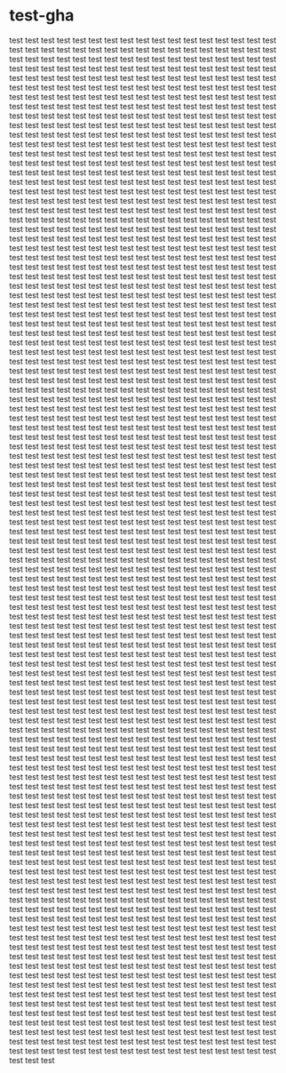 # test-gha

test
test
test
test
test
test
test
test
test
test
test
test
test
test
test
test
test
test
test
test
test
test
test
test
test
test
test
test
test
test
test
test
test
test
test
test
test
test
test
test
test
test
test
test
test
test
test
test
test
test
test
test
test
test
test
test
test
test
test
test
test
test
test
test
test
test
test
test
test
test
test
test
test
test
test
test
test
test
test
test
test
test
test
test
test
test
test
test
test
test
test
test
test
test
test
test
test
test
test
test
test
test
test
test
test
test
test
test
test
test
test
test
test
test
test
test
test
test
test
test
test
test
test
test
test
test
test
test
test
test
test
test
test
test
test
test
test
test
test
test
test
test
test
test
test
test
test
test
test
test
test
test
test
test
test
test
test
test
test
test
test
test
test
test
test
test
test
test
test
test
test
test
test
test
test
test
test
test
test
test
test
test
test
test
test
test
test
test
test
test
test
test
test
test
test
test
test
test
test
test
test
test
test
test
test
test
test
test
test
test
test
test
test
test
test
test
test
test
test
test
test
test
test
test
test
test
test
test
test
test
test
test
test
test
test
test
test
test
test
test
test
test
test
test
test
test
test
test
test
test
test
test
test
test
test
test
test
test
test
test
test
test
test
test
test
test
test
test
test
test
test
test
test
test
test
test
test
test
test
test
test
test
test
test
test
test
test
test
test
test
test
test
test
test
test
test
test
test
test
test
test
test
test
test
test
test
test
test
test
test
test
test
test
test
test
test
test
test
test
test
test
test
test
test
test
test
test
test
test
test
test
test
test
test
test
test
test
test
test
test
test
test
test
test
test
test
test
test
test
test
test
test
test
test
test
test
test
test
test
test
test
test
test
test
test
test
test
test
test
test
test
test
test
test
test
test
test
test
test
test
test
test
test
test
test
test
test
test
test
test
test
test
test
test
test
test
test
test
test
test
test
test
test
test
test
test
test
test
test
test
test
test
test
test
test
test
test
test
test
test
test
test
test
test
test
test
test
test
test
test
test
test
test
test
test
test
test
test
test
test
test
test
test
test
test
test
test
test
test
test
test
test
test
test
test
test
test
test
test
test
test
test
test
test
test
test
test
test
test
test
test
test
test
test
test
test
test
test
test
test
test
test
test
test
test
test
test
test
test
test
test
test
test
test
test
test
test
test
test
test
test
test
test
test
test
test
test
test
test
test
test
test
test
test
test
test
test
test
test
test
test
test
test
test
test
test
test
test
test
test
test
test
test
test
test
test
test
test
test
test
test
test
test
test
test
test
test
test
test
test
test
test
test
test
test
test
test
test
test
test
test
test
test
test
test
test
test
test
test
test
test
test
test
test
test
test
test
test
test
test
test
test
test
test
test
test
test
test
test
test
test
test
test
test
test
test
test
test
test
test
test
test
test
test
test
test
test
test
test
test
test
test
test
test
test
test
test
test
test
test
test
test
test
test
test
test
test
test
test
test
test
test
test
test
test
test
test
test
test
test
test
test
test
test
test
test
test
test
test
test
test
test
test
test
test
test
test
test
test
test
test
test
test
test
test
test
test
test
test
test
test
test
test
test
test
test
test
test
test
test
test
test
test
test
test
test
test
test
test
test
test
test
test
test
test
test
test
test
test
test
test
test
test
test
test
test
test
test
test
test
test
test
test
test
test
test
test
test
test
test
test
test
test
test
test
test
test
test
test
test
test
test
test
test
test
test
test
test
test
test
test
test
test
test
test
test
test
test
test
test
test
test
test
test
test
test
test
test
test
test
test
test
test
test
test
test
test
test
test
test
test
test
test
test
test
test
test
test
test
test
test
test
test
test
test
test
test
test
test
test
test
test
test
test
test
test
test
test
test
test
test
test
test
test
test
test
test
test
test
test
test
test
test
test
test
test
test
test
test
test
test
test
test
test
test
test
test
test
test
test
test
test
test
test
test
test
test
test
test
test
test
test
test
test
test
test
test
test
test
test
test
test
test
test
test
test
test
test
test
test
test
test
test
test
test
test
test
test
test
test
test
test
test
test
test
test
test
test
test
test
test
test
test
test
test
test
test
test
test
test
test
test
test
test
test
test
test
test
test
test
test
test
test
test
test
test
test
test
test
test
test
test
test
test
test
test
test
test
test
test
test
test
test
test
test
test
test
test
test
test
test
test
test
test
test
test
test
test
test
test
test
test
test
test
test
test
test
test
test
test
test
test
test
test
test
test
test
test
test
test
test
test
test
test
test
test
test
test
test
test
test
test
test
test
test
test
test
test
test
test
test
test
test
test
test
test
test
test
test
test
test
test
test
test
test
test
test
test
test
test
test
test
test
test
test
test
test
test
test
test
test
test
test
test
test
test
test
test
test
test
test
test
test
test
test
test
test
test
test
test
test
test
test
test
test
test
test
test
test
test
test
test
test
test
test
test
test
test
test
test
test
test
test
test
test
test
test
test
test
test
test
test
test
test
test
test
test
test
test
test
test
test
test
test
test
test
test
test
test
test
test
test
test
test
test
test
test
test
test
test
test
test
test
test
test
test
test
test
test
test
test
test
test
test
test
test
test
test
test
test
test
test
test
test
test
test
test
test
test
test
test
test
test
test
test
test
test
test
test
test
test
test
test
test
test
test
test
test
test
test
test
test
test
test
test
test
test
test
test
test
test
test
test
test
test
test
test
test
test
test
test
test
test
test
test
test
test
test
test
test
test
test
test
test
test
test
test
test
test
test
test
test
test
test
test
test
test
test
test
test
test
test
test
test
test
test
test
test
test
test
test
test
test
test
test
test
test
test
test
test
test
test
test
test
test
test
test
test
test
test
test
test
test
test
test
test
test
test
test
test
test
test
test
test
test
test
test
test
test
test
test
test
test
test
test
test
test
test
test
test
test
test
test
test
test
test
test
test
test
test
test
test
test
test
test
test
test
test
test
test
test
test
test
test
test
test
test
test
test
test
test
test
test
test
test
test
test
test
test
test
test
test
test
test
test
test
test
test
test
test
test
test
test
test
test
test
test
test
test
test
test
test
test
test
test
test
test
test
test
test
test
test
test
test
test
test
test
test
test
test
test
test
test
test
test
test
test
test
test
test
test
test
test
test
test
test
test
test
test
test
test
test
test
test
test
test
test
test
test
test
test
test
test
test
test
test
test
test
test
test
test
test
test
test
test
test
test
test
test
test
test
test
test
test
test
test
test
test
test
test
test
test
test
test
test
test
test
test
test
test
test
test
test
test
test
test
test
test
test
test
test
test
test
test
test
test
test
test
test
test
test
test
test
test
test
test
test
test
test
test
test
test
test
test
test
test
test
test
test
test
test
test
test
test
test
test
test
test
test
test
test
test
test
test
test
test
test
test
test
test
test
test
test
test
test
test
test
test
test
test
test
test
test
test
test
test
test
test
test
test
test
test
test
test
test
test
test
test
test
test
test
test
test
test
test
test
test
test
test
test
test
test
test
test
test
test
test
test
test
test
test
test
test
test
test
test
test
test
test
test
test
test
test
test
test
test
test
test
test
test
test
test
test
test
test
test
test
test
test
test
test
test
test
test
test
test
test
test
test
test
test
test
test
test
test
test
test
test
test
test
test
test
test
test
test
test
test
test
test
test
test
test
test
test
test
test
test
test
test
test
test
test
test
test
test
test
test
test
test
test
test
test
test
test
test
test
test
test
test
test
test
test
test
test
test
test
test
test
test
test
test
test
test
test
test
test
test
test
test
test
test
test
test
test
test
test
test
test
test
test
test
test
test
test
test
test
test
test
test
test
test
test
test
test
test
test
test
test
test
test
test
test
test
test
test
test
test
test
test
test
test
test
test
test
test
test
test
test
test
test
test
test
test
test
test
test
test
test
test
test
test
test
test
test
test
test
test
test
test
test
test
test
test
test
test
test
test
test
test
test
test
test
test
test
test
test
test
test
test
test
test
test
test
test
test
test
test
test
test
test
test
test
test
test
test
test
test
test
test
test
test
test
test
test
test
test
test
test
test
test
test
test
test
test
test
test
test
test
test
test
test
test
test
test
test
test
test
test
test
test
test
test
test
test
test
test
test
test
test
test
test
test
test
test
test
test
test
test
test
test
test
test
test
test
test
test
test
test
test
test
test
test
test
test
test
test
test
test
test
test
test
test
test
test
test
test
test
test
test
test
test
test
test
test
test
test
test
test
test
test
test
test
test
test
test
test
test
test
test
test
test
test
test
test
test
test
test
test
test
